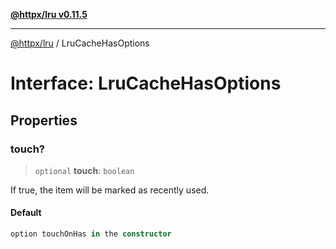 [**@httpx/lru v0.11.5**](../README.md)

***

[@httpx/lru](../README.md) / LruCacheHasOptions

# Interface: LruCacheHasOptions

## Properties

### touch?

> `optional` **touch**: `boolean`

If true, the item will be marked as recently used.

#### Default

```ts
option touchOnHas in the constructor
```
